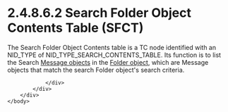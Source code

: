 <html dir="LTR" xmlns:mshelp="http://msdn.microsoft.com/mshelp" xmlns:ddue="http://ddue.schemas.microsoft.com/authoring/2003/5" xmlns:xlink="http://www.w3.org/1999/xlink" xmlns:tool="http://www.microsoft.com/tooltip">
    <head>
        <meta http-equiv="Content-Type" content="text/html; CHARSET=utf-8"></meta>
        <meta name="save" content="history"></meta>
        <title>2.4.8.6.2 Search Folder Object Contents Table (SFCT)</title>
        <xml>
            <mshelp:toctitle title="2.4.8.6.2 Search Folder Object Contents Table (SFCT)"></mshelp:toctitle>
            <mshelp:rltitle title="[MS-PST]: Search Folder Object Contents Table (SFCT)"></mshelp:rltitle>
            <mshelp:keyword index="A" term="f7b58f70-2240-497a-9005-7771bcff9cb6"></mshelp:keyword>
            <mshelp:attr name="DCSext.ContentType" value="open specification"></mshelp:attr>
            <mshelp:attr name="AssetID" value="f7b58f70-2240-497a-9005-7771bcff9cb6"></mshelp:attr>
            <mshelp:attr name="TopicType" value="kbRef"></mshelp:attr>
            <mshelp:attr name="DCSext.Title" value="[MS-PST]: Search Folder Object Contents Table (SFCT)" />
        </xml>
    </head>
    <body>
        <div id="header">
            <h1 class="heading">2.4.8.6.2 Search Folder Object Contents Table (SFCT)</h1>
        </div>
        <div id="mainSection">
            <div id="mainBody">
                <div id="allHistory" class="saveHistory"></div>
                <div id="sectionSection0" class="section" name="collapseableSection">
                    

<p>The Search Folder Object Contents table is a TC node
identified with an NID_TYPE of NID_TYPE_SEARCH_CONTENTS_TABLE. Its function is
to list the Search <a href="08220cc9-69b1-4072-a2e7-2a0ff201d505.htm#gt_b6c15d0c-d992-421d-ba96-99d3b63894cf">Message
objects</a> in the <a href="08220cc9-69b1-4072-a2e7-2a0ff201d505.htm#gt_0682daa7-c1b8-419b-8a32-6048833d0b72">Folder
object</a>, which are Message objects that match the search Folder object's
search criteria.</p>


                </div>
            </div>
        </div>
    </body>
</html>